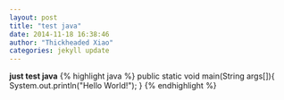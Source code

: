 ```yaml
---
layout: post
title: "test java"
date: 2014-11-18 16:38:46
author: "Thickheaded Xiao"
categories: jekyll update
---
```

**just test java**
{% highlight java %}
public static void main(String args[]){
		System.out.println("Hello World!");
}
{% endhighlight %}
